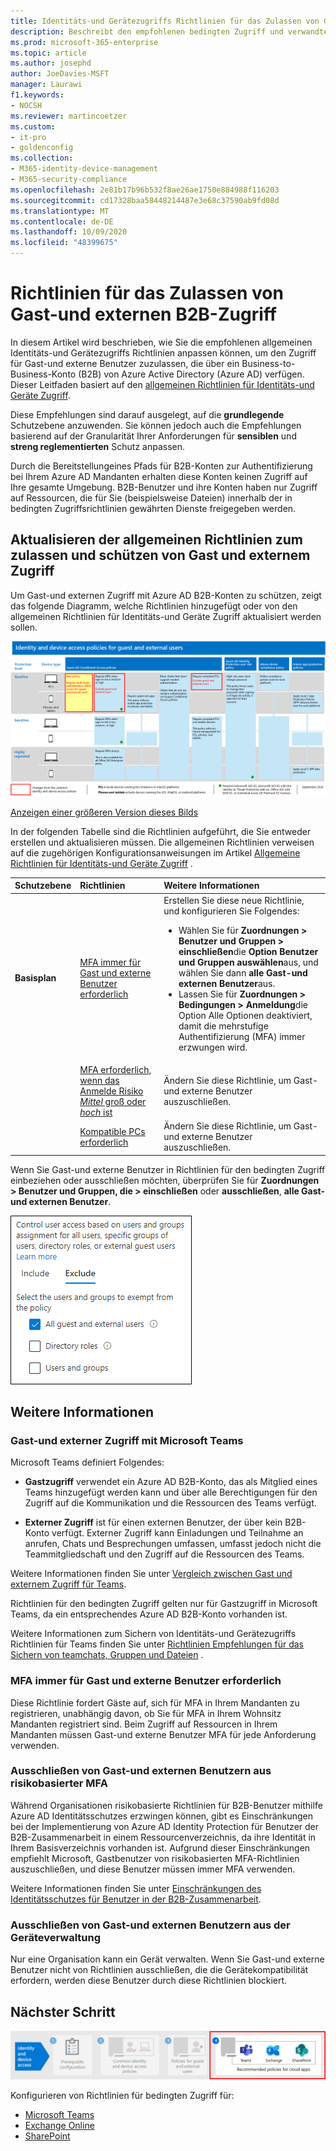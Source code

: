```yaml
---
title: Identitäts-und Gerätezugriffs Richtlinien für das Zulassen von Gast-und externem B2B-Zugriff – Microsoft 365 für Unternehmen | Microsoft-Dokumente
description: Beschreibt den empfohlenen bedingten Zugriff und verwandte Richtlinien zum Schützen des Zugriffs von Gast-und externen Benutzern.
ms.prod: microsoft-365-enterprise
ms.topic: article
ms.author: josephd
author: JoeDavies-MSFT
manager: Laurawi
f1.keywords:
- NOCSH
ms.reviewer: martincoetzer
ms.custom:
- it-pro
- goldenconfig
ms.collection:
- M365-identity-device-management
- M365-security-compliance
ms.openlocfilehash: 2e81b17b96b532f8ae26ae1750e884988f116203
ms.sourcegitcommit: cd17328baa58448214487e3e68c37590ab9fd08d
ms.translationtype: MT
ms.contentlocale: de-DE
ms.lasthandoff: 10/09/2020
ms.locfileid: "48399675"
---
```

# <a name="policies-for-allowing-guest-and-external-b2b-access"></a>Richtlinien für das Zulassen von Gast-und externen B2B-Zugriff

In diesem Artikel wird beschrieben, wie Sie die empfohlenen allgemeinen Identitäts-und Gerätezugriffs Richtlinien anpassen können, um den Zugriff für Gast-und externe Benutzer zuzulassen, die über ein Business-to-Business-Konto (B2B) von Azure Active Directory (Azure AD) verfügen. Dieser Leitfaden basiert auf den [allgemeinen Richtlinien für Identitäts-und Geräte Zugriff](identity-access-policies.md).

Diese Empfehlungen sind darauf ausgelegt, auf die **grundlegende** Schutzebene anzuwenden. Sie können jedoch auch die Empfehlungen basierend auf der Granularität Ihrer Anforderungen für **sensiblen** und **streng reglementierten** Schutz anpassen. 

Durch die Bereitstellungeines Pfads für B2B-Konten zur Authentifizierung bei Ihrem Azure AD Mandanten erhalten diese Konten keinen Zugriff auf Ihre gesamte Umgebung. B2B-Benutzer und ihre Konten haben nur Zugriff auf Ressourcen, die für Sie (beispielsweise Dateien) innerhalb der in bedingten Zugriffsrichtlinien gewährten Dienste freigegeben werden.

## <a name="updating-the-common-policies-to-allow-and-protect-guest-and-external-access"></a>Aktualisieren der allgemeinen Richtlinien zum zulassen und schützen von Gast und externem Zugriff 

Um Gast-und externen Zugriff mit Azure AD B2B-Konten zu schützen, zeigt das folgende Diagramm, welche Richtlinien hinzugefügt oder von den allgemeinen Richtlinien für Identitäts-und Geräte Zugriff aktualisiert werden sollen. 

[![Zusammenfassung der Richtlinienupdates zum Schützen des Gastzugriffs](../../media/microsoft-365-policies-configurations/identity-access-ruleset-guest.png)](https://github.com/MicrosoftDocs/microsoft-365-docs/raw/public/microsoft-365/media/microsoft-365-policies-configurations/identity-access-ruleset-guest.png)

[Anzeigen einer größeren Version dieses Bilds](https://github.com/MicrosoftDocs/microsoft-365-docs/raw/public/microsoft-365/media/microsoft-365-policies-configurations/identity-access-ruleset-guest.png)

In der folgenden Tabelle sind die Richtlinien aufgeführt, die Sie entweder erstellen und aktualisieren müssen. Die allgemeinen Richtlinien verweisen auf die zugehörigen Konfigurationsanweisungen im Artikel [Allgemeine Richtlinien für Identitäts-und Geräte Zugriff](identity-access-policies.md) .

|Schutzebene|Richtlinien|Weitere Informationen|
|:---------------|:-------|:----------------|
|**Basisplan**|[MFA immer für Gast und externe Benutzer erforderlich](identity-access-policies.md#require-mfa-based-on-sign-in-risk)|Erstellen Sie diese neue Richtlinie, und konfigurieren Sie Folgendes: <ul><li> Wählen Sie für **Zuordnungen > Benutzer und Gruppen > einschließen**die **Option Benutzer und Gruppen auswählen**aus, und wählen Sie dann **alle Gast-und externen Benutzer**aus. </li><li> Lassen Sie für **Zuordnungen > Bedingungen > Anmeldung**die Option Alle Optionen deaktiviert, damit die mehrstufige Authentifizierung (MFA) immer erzwungen wird.</li>|
|        |[MFA erforderlich, wenn das Anmelde Risiko *Mittel* groß oder *hoch* ist](identity-access-policies.md#require-mfa-based-on-sign-in-risk)|Ändern Sie diese Richtlinie, um Gast-und externe Benutzer auszuschließen.|
|        |[Kompatible PCs erforderlich](identity-access-policies.md#require-compliant-pcs-but-not-compliant-phones-and-tablets)|Ändern Sie diese Richtlinie, um Gast-und externe Benutzer auszuschließen.|

Wenn Sie Gast-und externe Benutzer in Richtlinien für den bedingten Zugriff einbeziehen oder ausschließen möchten, überprüfen Sie für **Zuordnungen > Benutzer und Gruppen, die > einschließen** oder **ausschließen**, **alle Gast-und externen Benutzer**.

![Bildschirmaufzeichnung von Steuerelementen zum Ausschließen von Gast-und externen Benutzern](../../media/microsoft-365-policies-configurations/identity-access-exclude-guests-ui.png)

## <a name="more-information"></a>Weitere Informationen

### <a name="guest-and-external-access-with-microsoft-teams"></a>Gast-und externer Zugriff mit Microsoft Teams

Microsoft Teams definiert Folgendes:

- **Gastzugriff** verwendet ein Azure AD B2B-Konto, das als Mitglied eines Teams hinzugefügt werden kann und über alle Berechtigungen für den Zugriff auf die Kommunikation und die Ressourcen des Teams verfügt.

- **Externer Zugriff** ist für einen externen Benutzer, der über kein B2B-Konto verfügt. Externer Zugriff kann Einladungen und Teilnahme an anrufen, Chats und Besprechungen umfassen, umfasst jedoch nicht die Teammitgliedschaft und den Zugriff auf die Ressourcen des Teams.

Weitere Informationen finden Sie unter [Vergleich zwischen Gast und externem Zugriff für Teams](https://docs.microsoft.com/microsoftteams/communicate-with-users-from-other-organizations#compare-external-and-guest-access).

Richtlinien für den bedingten Zugriff gelten nur für Gastzugriff in Microsoft Teams, da ein entsprechendes Azure AD B2B-Konto vorhanden ist.

Weitere Informationen zum Sichern von Identitäts-und Gerätezugriffs Richtlinien für Teams finden Sie unter [Richtlinien Empfehlungen für das Sichern von teamchats, Gruppen und Dateien](teams-access-policies.md) .

### <a name="require-mfa-always-for-guest-and-external-users"></a>MFA immer für Gast und externe Benutzer erforderlich
Diese Richtlinie fordert Gäste auf, sich für MFA in Ihrem Mandanten zu registrieren, unabhängig davon, ob Sie für MFA in Ihrem Wohnsitz Mandanten registriert sind. Beim Zugriff auf Ressourcen in Ihrem Mandanten müssen Gast-und externe Benutzer MFA für jede Anforderung verwenden. 

### <a name="excluding-guest-and-external-users-from-risk-based-mfa"></a>Ausschließen von Gast-und externen Benutzern aus risikobasierter MFA
Während Organisationen risikobasierte Richtlinien für B2B-Benutzer mithilfe Azure AD Identitätsschutzes erzwingen können, gibt es Einschränkungen bei der Implementierung von Azure AD Identity Protection für Benutzer der B2B-Zusammenarbeit in einem Ressourcenverzeichnis, da ihre Identität in Ihrem Basisverzeichnis vorhanden ist. Aufgrund dieser Einschränkungen empfiehlt Microsoft, Gastbenutzer von risikobasierten MFA-Richtlinien auszuschließen, und diese Benutzer müssen immer MFA verwenden. 

Weitere Informationen finden Sie unter [Einschränkungen des Identitätsschutzes für Benutzer in der B2B-Zusammenarbeit](https://docs.microsoft.com/azure/active-directory/identity-protection/concept-identity-protection-b2b#limitations-of-identity-protection-for-b2b-collaboration-users). 

### <a name="excluding-guest-and-external-users-from-device-management"></a>Ausschließen von Gast-und externen Benutzern aus der Geräteverwaltung 
Nur eine Organisation kann ein Gerät verwalten. Wenn Sie Gast-und externe Benutzer nicht von Richtlinien ausschließen, die die Gerätekompatibilität erfordern, werden diese Benutzer durch diese Richtlinien blockiert. 

## <a name="next-step"></a>Nächster Schritt

![Schritt 4: Richtlinien für Microsoft 365 Cloud-apps](../../media/microsoft-365-policies-configurations/identity-device-access-steps-next-step-4.png)

Konfigurieren von Richtlinien für bedingten Zugriff für:

- [Microsoft Teams](teams-access-policies.md)
- [Exchange Online](secure-email-recommended-policies.md)
- [SharePoint](sharepoint-file-access-policies.md)

